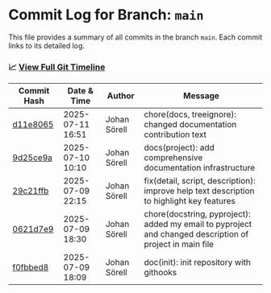 # Commit Log for Branch: `main`

This file provides a summary of all commits in the branch `main`.
Each commit links to its detailed log.

### 📈 [View Full Git Timeline](./git_timeline_report.md)

| Commit Hash | Date & Time       | Author       | Message           |
|-------------|------------------|--------------|-------------------|
| [d11e8065](./d11e8065.md) | 2025-07-11 16:51 | Johan Sörell | chore(docs, treeignore): changed documentation contribution text |
| [9d25ce9a](./9d25ce9a.md) | 2025-07-10 10:10 | Johan Sörell | docs(project): add comprehensive documentation infrastructure |
| [29c21ffb](./29c21ffb.md) | 2025-07-09 22:15 | Johan Sörell | fix(detail, script, description): improve help text description to highlight key features |
| [0621d7e9](./0621d7e9.md) | 2025-07-09 18:30 | Johan Sörell | chore(docstring, pyproject): added my email to pyproject and changed description of project in main file |
| [f0fbbed8](./f0fbbed8.md) | 2025-07-09 18:09 | Johan Sörell | doc(init): init repository with githooks |
